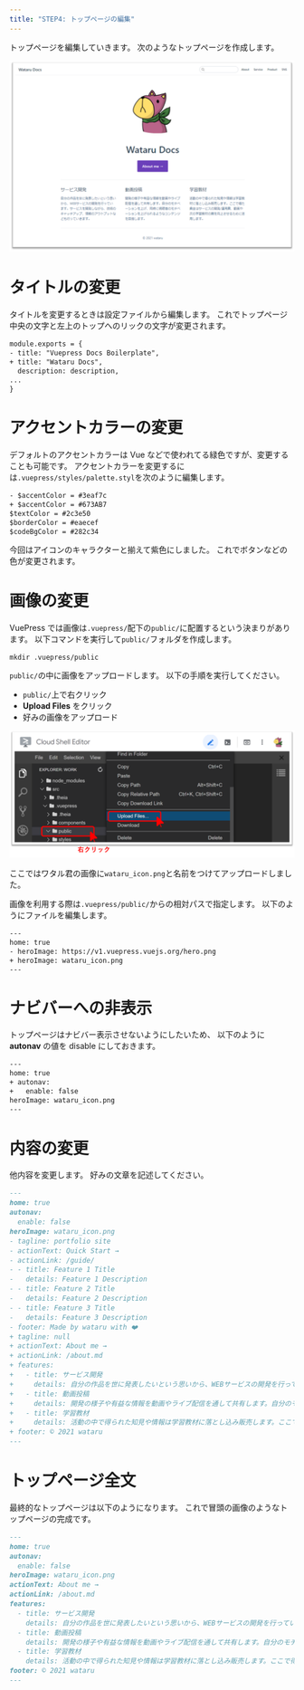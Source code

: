 ```yaml
---
title: "STEP4: トップページの編集"
---
```


トップページを編集していきます。
次のようなトップページを作成します。

![](https://github.com/wataru72v/zenn/raw/main/books/wataru72v-vuepress-portfolio/image/modtop.png?version=1)

# タイトルの変更

タイトルを変更するときは設定ファイルから編集します。
これでトップページ中央の文字と左上のトップへのリックの文字が変更されます。

```diff:~/work/portfolio/docs/src/.vuepress/config.js(抜粋)
module.exports = {
- title: "Vuepress Docs Boilerplate",
+ title: "Wataru Docs",
  description: description,
...
}
```

# アクセントカラーの変更

デフォルトのアクセントカラーは Vue などで使われてる緑色ですが、変更することも可能です。
アクセントカラーを変更するには`.vuepress/styles/palette.styl`を次のように編集します。

```diff:~/work/portfolio/docs/src/.vuepress/styles/palette.styl
- $accentColor = #3eaf7c
+ $accentColor = #673AB7
$textColor = #2c3e50
$borderColor = #eaecef
$codeBgColor = #282c34
```

今回はアイコンのキャラクターと揃えて紫色にしました。
これでボタンなどの色が変更されます。

# 画像の変更

VuePress では画像は`.vuepress/`配下の`public/`に配置するという決まりがあります。
以下コマンドを実行して`public/`フォルダを作成します。

```properties:~/work/portfolio/docs/src
mkdir .vuepress/public
```

`public/`の中に画像をアップロードします。
以下の手順を実行してください。

- `public/`上で右クリック
- **Upload Files** をクリック
- 好みの画像をアップロード

![](https://github.com/wataru72v/zenn/raw/main/books/wataru72v-vuepress-portfolio/image/modimage.png?version=1)

ここではワタル君の画像に`wataru_icon.png`と名前をつけてアップロードしました。

画像を利用する際は`.vuepress/public/`からの相対パスで指定します。
以下のようにファイルを編集します。

```diff:~/work/portfolio/docs/src/index.md(抜粋)
---
home: true
- heroImage: https://v1.vuepress.vuejs.org/hero.png
+ heroImage: wataru_icon.png
---
```

# ナビバーへの非表示

トップページはナビバー表示させないようにしたいため、
以下のように **autonav** の値を disable にしておきます。

```diff:~/work/portfolio/docs/src/index.md(抜粋)
---
home: true
+ autonav:
+   enable: false
heroImage: wataru_icon.png
---
```

# 内容の変更

他内容を変更します。
好みの文章を記述してください。

```diff:~/work/portfolio/docs/src/index.md
---
home: true
autonav:
  enable: false
heroImage: wataru_icon.png
- tagline: portfolio site
- actionText: Quick Start →
- actionLink: /guide/
- - title: Feature 1 Title
-   details: Feature 1 Description
- - title: Feature 2 Title
-   details: Feature 2 Description
- - title: Feature 3 Title
-   details: Feature 3 Description
- footer: Made by wataru with ❤️
+ tagline: null
+ actionText: About me →
+ actionLink: /about.md
+ features:
+   - title: サービス開発
+     details: 自分の作品を世に発表したいという思いから、WEBサービスの開発を行っています。サービスを開発しながら、技術のキャッチアップ、情報のアウトプットなども行っていきます。
+   - title: 動画投稿
+     details: 開発の様子や有益な情報を動画やライブ配信を通して共有します。自分のモチベーションを上げ、同時に視聴者のモチベーションを上げられるようなコンテンツを目指します。
+   - title: 学習教材
+     details: 活動の中で得られた知見や情報は学習教材に落とし込み販売します。ここで得た資金はサービスの開発/運用費、動画や次の学習教材の質を向上させるために活用します。
+ footer: © 2021 wataru
---
```

# トップページ全文

最終的なトップページは以下のようになります。
これで冒頭の画像のようなトップページの完成です。

```markdown:~/work/portfolio/docs/src/index.md
---
home: true
autonav:
  enable: false
heroImage: wataru_icon.png
actionText: About me →
actionLink: /about.md
features:
  - title: サービス開発
    details: 自分の作品を世に発表したいという思いから、WEBサービスの開発を行っています。サービスを開発しながら、技術のキャッチアップ、情報のアウトプットなども行っていきます。
  - title: 動画投稿
    details: 開発の様子や有益な情報を動画やライブ配信を通して共有します。自分のモチベーションを上げ、同時に視聴者のモチベーションを上げられるようなコンテンツを目指します。
  - title: 学習教材
    details: 活動の中で得られた知見や情報は学習教材に落とし込み販売します。ここで得た資金はサービスの開発/運用費、動画や次の学習教材の質を向上させるために活用します。
footer: © 2021 wataru
---
```
